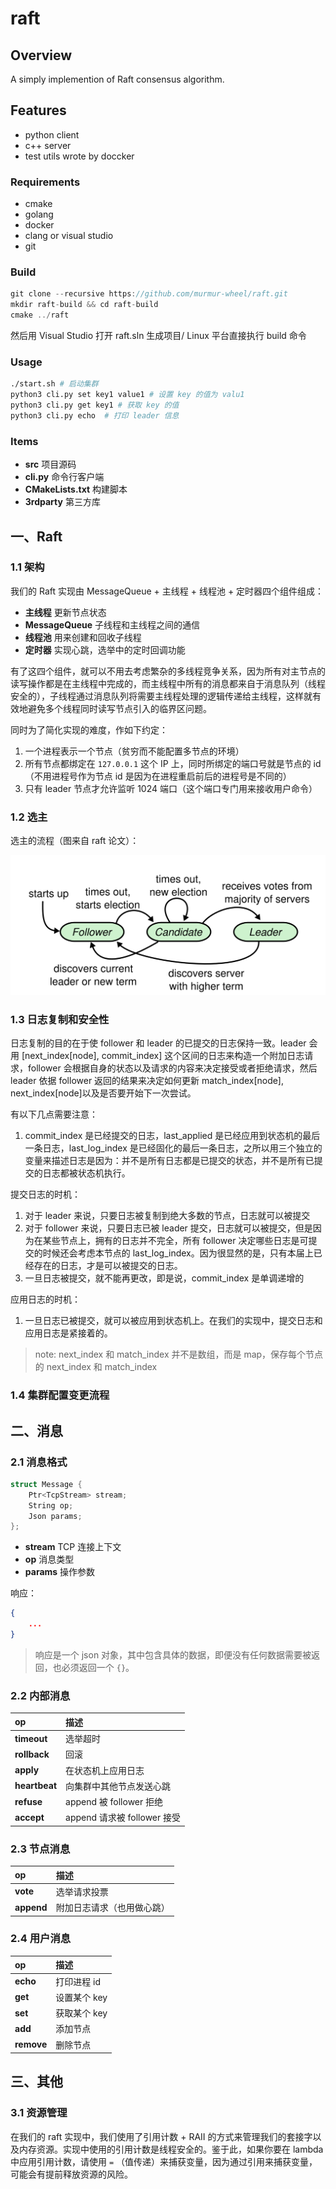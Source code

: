 # raft

## Overview

A simply implemention of Raft consensus algorithm.

## Features

- python client
- c++ server
- test utils wrote by doccker

### Requirements

- cmake
- golang
- docker
- clang or visual studio
- git

### Build

```cpp
git clone --recursive https://github.com/murmur-wheel/raft.git
mkdir raft-build && cd raft-build
cmake ../raft
```

然后用 Visual Studio 打开 raft.sln 生成项目/ Linux 平台直接执行 build 命令

### Usage

```bash
./start.sh # 启动集群
python3 cli.py set key1 value1 # 设置 key 的值为 valu1
python3 cli.py get key1 # 获取 key 的值
python3 cli.py echo  # 打印 leader 信息
```

### Items

- **src** 项目源码
- **cli.py** 命令行客户端
- **CMakeLists.txt** 构建脚本
- **3rdparty** 第三方库

## 一、Raft

### 1.1 架构

我们的 Raft 实现由 MessageQueue + 主线程 + 线程池 + 定时器四个组件组成：

- **主线程** 更新节点状态
- **MessageQueue** 子线程和主线程之间的通信
- **线程池** 用来创建和回收子线程
- **定时器** 实现心跳，选举中的定时回调功能

有了这四个组件，就可以不用去考虑繁杂的多线程竞争关系，因为所有对主节点的读写操作都是在主线程中完成的，而主线程中所有的消息都来自于消息队列（线程安全的），子线程通过消息队列将需要主线程处理的逻辑传递给主线程，这样就有效地避免多个线程同时读写节点引入的临界区问题。

同时为了简化实现的难度，作如下约定：

1. 一个进程表示一个节点（贫穷而不能配置多节点的环境）
2. 所有节点都绑定在 `127.0.0.1` 这个 IP 上，同时所绑定的端口号就是节点的 id（不用进程号作为节点 id 是因为在进程重启前后的进程号是不同的）
3. 只有 leader 节点才允许监听 1024 端口（这个端口专门用来接收用户命令）

### 1.2 选主

选主的流程（图来自 raft 论文）：

![flow](/images/flow.png)

### 1.3 日志复制和安全性

日志复制的目的在于使 follower 和 leader 的已提交的日志保持一致。leader 会用 [next_index[node], commit_index] 这个区间的日志来构造一个附加日志请求，follower 会根据自身的状态以及请求的内容来决定接受或者拒绝请求，然后 leader 依据 follower 返回的结果来决定如何更新 match_index[node], next_index[node]以及是否要开始下一次尝试。

有以下几点需要注意：

1. commit_index 是已经提交的日志，last_applied 是已经应用到状态机的最后一条日志，last_log_index 是已经固化的最后一条日志，之所以用三个独立的变量来描述日志是因为：并不是所有日志都是已提交的状态，并不是所有已提交的日志都被状态机执行。

提交日志的时机：

1. 对于 leader 来说，只要日志被复制到绝大多数的节点，日志就可以被提交
2. 对于 follower 来说，只要日志已被 leader 提交，日志就可以被提交，但是因为在某些节点上，拥有的日志并不完全，所有 follower 决定哪些日志是可提交的时候还会考虑本节点的 last_log_index。因为很显然的是，只有本届上已经存在的日志，才是可以被提交的日志。
3. 一旦日志被提交，就不能再更改，即是说，commit_index 是单调递增的

应用日志的时机：

1. 一旦日志已被提交，就可以被应用到状态机上。在我们的实现中，提交日志和应用日志是紧接着的。

> note: next_index 和 match_index 并不是数组，而是 map，保存每个节点的 next_index 和 match_index

### 1.4 集群配置变更流程

## 二、消息

### 2.1 消息格式

```cpp
struct Message {
    Ptr<TcpStream> stream;
    String op;
    Json params;
};
```

- **stream** TCP 连接上下文
- **op** 消息类型
- **params** 操作参数

响应：

```json
{
    ...
}
```

> 响应是一个 json 对象，其中包含具体的数据，即便没有任何数据需要被返回，也必须返回一个 `{}`。

### 2.2 内部消息

|op|描述|
|:-|:-|
|**timeout**|选举超时|
|**rollback**|回滚|
|**apply**|在状态机上应用日志|
|**heartbeat**|向集群中其他节点发送心跳|
|**refuse**|append 被 follower 拒绝|
|**accept**|append 请求被 follower 接受|

### 2.3 节点消息

|op|描述|
|:-|:-|
|**vote**|选举请求投票|
|**append**|附加日志请求（也用做心跳）|

### 2.4 用户消息

|op|描述|
|:-|:-|
|**echo**|打印进程 id|
|**get**|设置某个 key|
|**set**|获取某个 key|
|**add**|添加节点|
|**remove**|删除节点|

## 三、其他

### 3.1 资源管理

在我们的 raft 实现中，我们使用了引用计数 + RAII 的方式来管理我们的套接字以及内存资源。实现中使用的引用计数是线程安全的。鉴于此，如果你要在 lambda 中应用引用计数，请使用 `=` （值传递）来捕获变量，因为通过引用来捕获变量，可能会有提前释放资源的风险。
